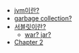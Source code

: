 <head>
  <link rel="stylesheet" type="text/css" href="styles.css">
</head>

- [jvm이란?](./jvm.md)
- [garbage collection?](./garbage_collection.md)
- [서블릿이란?](./chapter1.md#chapter-1)
  - [war? jar?](./jar_war.md)
- [Chapter 2](./chapter2.md#chapter-2)
